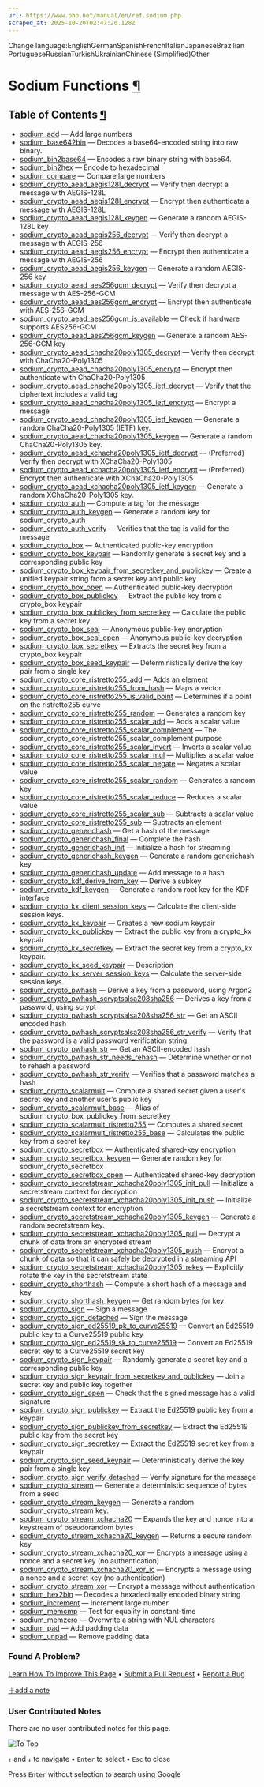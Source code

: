 ```yaml
---
url: https://www.php.net/manual/en/ref.sodium.php
scraped_at: 2025-10-20T02:47:20.128Z
---
```


Change language:EnglishGermanSpanishFrenchItalianJapaneseBrazilian PortugueseRussianTurkishUkrainianChinese (Simplified)Other

# Sodium Functions [¶](https://www.php.net/manual/en/ref.sodium.php\#ref.sodium)

## Table of Contents [¶](https://www.php.net/manual/en/ref.sodium.php\#ref.sodium)

- [sodium\_add](https://www.php.net/manual/en/function.sodium-add.php) — Add large numbers
- [sodium\_base642bin](https://www.php.net/manual/en/function.sodium-base642bin.php) — Decodes a base64-encoded string into raw binary.
- [sodium\_bin2base64](https://www.php.net/manual/en/function.sodium-bin2base64.php) — Encodes a raw binary string with base64.
- [sodium\_bin2hex](https://www.php.net/manual/en/function.sodium-bin2hex.php) — Encode to hexadecimal
- [sodium\_compare](https://www.php.net/manual/en/function.sodium-compare.php) — Compare large numbers
- [sodium\_crypto\_aead\_aegis128l\_decrypt](https://www.php.net/manual/en/function.sodium-crypto-aead-aegis128l-decrypt.php) — Verify then decrypt a message with AEGIS-128L
- [sodium\_crypto\_aead\_aegis128l\_encrypt](https://www.php.net/manual/en/function.sodium-crypto-aead-aegis128l-encrypt.php) — Encrypt then authenticate a message with AEGIS-128L
- [sodium\_crypto\_aead\_aegis128l\_keygen](https://www.php.net/manual/en/function.sodium-crypto-aead-aegis128l-keygen.php) — Generate a random AEGIS-128L key
- [sodium\_crypto\_aead\_aegis256\_decrypt](https://www.php.net/manual/en/function.sodium-crypto-aead-aegis256-decrypt.php) — Verify then decrypt a message with AEGIS-256
- [sodium\_crypto\_aead\_aegis256\_encrypt](https://www.php.net/manual/en/function.sodium-crypto-aead-aegis256-encrypt.php) — Encrypt then authenticate a message with AEGIS-256
- [sodium\_crypto\_aead\_aegis256\_keygen](https://www.php.net/manual/en/function.sodium-crypto-aead-aegis256-keygen.php) — Generate a random AEGIS-256 key
- [sodium\_crypto\_aead\_aes256gcm\_decrypt](https://www.php.net/manual/en/function.sodium-crypto-aead-aes256gcm-decrypt.php) — Verify then decrypt a message with AES-256-GCM
- [sodium\_crypto\_aead\_aes256gcm\_encrypt](https://www.php.net/manual/en/function.sodium-crypto-aead-aes256gcm-encrypt.php) — Encrypt then authenticate with AES-256-GCM
- [sodium\_crypto\_aead\_aes256gcm\_is\_available](https://www.php.net/manual/en/function.sodium-crypto-aead-aes256gcm-is-available.php) — Check if hardware supports AES256-GCM
- [sodium\_crypto\_aead\_aes256gcm\_keygen](https://www.php.net/manual/en/function.sodium-crypto-aead-aes256gcm-keygen.php) — Generate a random AES-256-GCM key
- [sodium\_crypto\_aead\_chacha20poly1305\_decrypt](https://www.php.net/manual/en/function.sodium-crypto-aead-chacha20poly1305-decrypt.php) — Verify then decrypt with ChaCha20-Poly1305
- [sodium\_crypto\_aead\_chacha20poly1305\_encrypt](https://www.php.net/manual/en/function.sodium-crypto-aead-chacha20poly1305-encrypt.php) — Encrypt then authenticate with ChaCha20-Poly1305
- [sodium\_crypto\_aead\_chacha20poly1305\_ietf\_decrypt](https://www.php.net/manual/en/function.sodium-crypto-aead-chacha20poly1305-ietf-decrypt.php) — Verify that the ciphertext includes a valid tag
- [sodium\_crypto\_aead\_chacha20poly1305\_ietf\_encrypt](https://www.php.net/manual/en/function.sodium-crypto-aead-chacha20poly1305-ietf-encrypt.php) — Encrypt a message
- [sodium\_crypto\_aead\_chacha20poly1305\_ietf\_keygen](https://www.php.net/manual/en/function.sodium-crypto-aead-chacha20poly1305-ietf-keygen.php) — Generate a random ChaCha20-Poly1305 (IETF) key.
- [sodium\_crypto\_aead\_chacha20poly1305\_keygen](https://www.php.net/manual/en/function.sodium-crypto-aead-chacha20poly1305-keygen.php) — Generate a random ChaCha20-Poly1305 key.
- [sodium\_crypto\_aead\_xchacha20poly1305\_ietf\_decrypt](https://www.php.net/manual/en/function.sodium-crypto-aead-xchacha20poly1305-ietf-decrypt.php) — (Preferred) Verify then decrypt with XChaCha20-Poly1305
- [sodium\_crypto\_aead\_xchacha20poly1305\_ietf\_encrypt](https://www.php.net/manual/en/function.sodium-crypto-aead-xchacha20poly1305-ietf-encrypt.php) — (Preferred) Encrypt then authenticate with XChaCha20-Poly1305
- [sodium\_crypto\_aead\_xchacha20poly1305\_ietf\_keygen](https://www.php.net/manual/en/function.sodium-crypto-aead-xchacha20poly1305-ietf-keygen.php) — Generate a random XChaCha20-Poly1305 key.
- [sodium\_crypto\_auth](https://www.php.net/manual/en/function.sodium-crypto-auth.php) — Compute a tag for the message
- [sodium\_crypto\_auth\_keygen](https://www.php.net/manual/en/function.sodium-crypto-auth-keygen.php) — Generate a random key for sodium\_crypto\_auth
- [sodium\_crypto\_auth\_verify](https://www.php.net/manual/en/function.sodium-crypto-auth-verify.php) — Verifies that the tag is valid for the message
- [sodium\_crypto\_box](https://www.php.net/manual/en/function.sodium-crypto-box.php) — Authenticated public-key encryption
- [sodium\_crypto\_box\_keypair](https://www.php.net/manual/en/function.sodium-crypto-box-keypair.php) — Randomly generate a secret key and a corresponding public key
- [sodium\_crypto\_box\_keypair\_from\_secretkey\_and\_publickey](https://www.php.net/manual/en/function.sodium-crypto-box-keypair-from-secretkey-and-publickey.php) — Create a unified keypair string from a secret key and public key
- [sodium\_crypto\_box\_open](https://www.php.net/manual/en/function.sodium-crypto-box-open.php) — Authenticated public-key decryption
- [sodium\_crypto\_box\_publickey](https://www.php.net/manual/en/function.sodium-crypto-box-publickey.php) — Extract the public key from a crypto\_box keypair
- [sodium\_crypto\_box\_publickey\_from\_secretkey](https://www.php.net/manual/en/function.sodium-crypto-box-publickey-from-secretkey.php) — Calculate the public key from a secret key
- [sodium\_crypto\_box\_seal](https://www.php.net/manual/en/function.sodium-crypto-box-seal.php) — Anonymous public-key encryption
- [sodium\_crypto\_box\_seal\_open](https://www.php.net/manual/en/function.sodium-crypto-box-seal-open.php) — Anonymous public-key decryption
- [sodium\_crypto\_box\_secretkey](https://www.php.net/manual/en/function.sodium-crypto-box-secretkey.php) — Extracts the secret key from a crypto\_box keypair
- [sodium\_crypto\_box\_seed\_keypair](https://www.php.net/manual/en/function.sodium-crypto-box-seed-keypair.php) — Deterministically derive the key pair from a single key
- [sodium\_crypto\_core\_ristretto255\_add](https://www.php.net/manual/en/function.sodium-crypto-core-ristretto255-add.php) — Adds an element
- [sodium\_crypto\_core\_ristretto255\_from\_hash](https://www.php.net/manual/en/function.sodium-crypto-core-ristretto255-from-hash.php) — Maps a vector
- [sodium\_crypto\_core\_ristretto255\_is\_valid\_point](https://www.php.net/manual/en/function.sodium-crypto-core-ristretto255-is-valid-point.php) — Determines if a point on the ristretto255 curve
- [sodium\_crypto\_core\_ristretto255\_random](https://www.php.net/manual/en/function.sodium-crypto-core-ristretto255-random.php) — Generates a random key
- [sodium\_crypto\_core\_ristretto255\_scalar\_add](https://www.php.net/manual/en/function.sodium-crypto-core-ristretto255-scalar-add.php) — Adds a scalar value
- [sodium\_crypto\_core\_ristretto255\_scalar\_complement](https://www.php.net/manual/en/function.sodium-crypto-core-ristretto255-scalar-complement.php) — The sodium\_crypto\_core\_ristretto255\_scalar\_complement purpose
- [sodium\_crypto\_core\_ristretto255\_scalar\_invert](https://www.php.net/manual/en/function.sodium-crypto-core-ristretto255-scalar-invert.php) — Inverts a scalar value
- [sodium\_crypto\_core\_ristretto255\_scalar\_mul](https://www.php.net/manual/en/function.sodium-crypto-core-ristretto255-scalar-mul.php) — Multiplies a scalar value
- [sodium\_crypto\_core\_ristretto255\_scalar\_negate](https://www.php.net/manual/en/function.sodium-crypto-core-ristretto255-scalar-negate.php) — Negates a scalar value
- [sodium\_crypto\_core\_ristretto255\_scalar\_random](https://www.php.net/manual/en/function.sodium-crypto-core-ristretto255-scalar-random.php) — Generates a random key
- [sodium\_crypto\_core\_ristretto255\_scalar\_reduce](https://www.php.net/manual/en/function.sodium-crypto-core-ristretto255-scalar-reduce.php) — Reduces a scalar value
- [sodium\_crypto\_core\_ristretto255\_scalar\_sub](https://www.php.net/manual/en/function.sodium-crypto-core-ristretto255-scalar-sub.php) — Subtracts a scalar value
- [sodium\_crypto\_core\_ristretto255\_sub](https://www.php.net/manual/en/function.sodium-crypto-core-ristretto255-sub.php) — Subtracts an element
- [sodium\_crypto\_generichash](https://www.php.net/manual/en/function.sodium-crypto-generichash.php) — Get a hash of the message
- [sodium\_crypto\_generichash\_final](https://www.php.net/manual/en/function.sodium-crypto-generichash-final.php) — Complete the hash
- [sodium\_crypto\_generichash\_init](https://www.php.net/manual/en/function.sodium-crypto-generichash-init.php) — Initialize a hash for streaming
- [sodium\_crypto\_generichash\_keygen](https://www.php.net/manual/en/function.sodium-crypto-generichash-keygen.php) — Generate a random generichash key
- [sodium\_crypto\_generichash\_update](https://www.php.net/manual/en/function.sodium-crypto-generichash-update.php) — Add message to a hash
- [sodium\_crypto\_kdf\_derive\_from\_key](https://www.php.net/manual/en/function.sodium-crypto-kdf-derive-from-key.php) — Derive a subkey
- [sodium\_crypto\_kdf\_keygen](https://www.php.net/manual/en/function.sodium-crypto-kdf-keygen.php) — Generate a random root key for the KDF interface
- [sodium\_crypto\_kx\_client\_session\_keys](https://www.php.net/manual/en/function.sodium-crypto-kx-client-session-keys.php) — Calculate the client-side session keys.
- [sodium\_crypto\_kx\_keypair](https://www.php.net/manual/en/function.sodium-crypto-kx-keypair.php) — Creates a new sodium keypair
- [sodium\_crypto\_kx\_publickey](https://www.php.net/manual/en/function.sodium-crypto-kx-publickey.php) — Extract the public key from a crypto\_kx keypair
- [sodium\_crypto\_kx\_secretkey](https://www.php.net/manual/en/function.sodium-crypto-kx-secretkey.php) — Extract the secret key from a crypto\_kx keypair.
- [sodium\_crypto\_kx\_seed\_keypair](https://www.php.net/manual/en/function.sodium-crypto-kx-seed-keypair.php) — Description
- [sodium\_crypto\_kx\_server\_session\_keys](https://www.php.net/manual/en/function.sodium-crypto-kx-server-session-keys.php) — Calculate the server-side session keys.
- [sodium\_crypto\_pwhash](https://www.php.net/manual/en/function.sodium-crypto-pwhash.php) — Derive a key from a password, using Argon2
- [sodium\_crypto\_pwhash\_scryptsalsa208sha256](https://www.php.net/manual/en/function.sodium-crypto-pwhash-scryptsalsa208sha256.php) — Derives a key from a password, using scrypt
- [sodium\_crypto\_pwhash\_scryptsalsa208sha256\_str](https://www.php.net/manual/en/function.sodium-crypto-pwhash-scryptsalsa208sha256-str.php) — Get an ASCII encoded hash
- [sodium\_crypto\_pwhash\_scryptsalsa208sha256\_str\_verify](https://www.php.net/manual/en/function.sodium-crypto-pwhash-scryptsalsa208sha256-str-verify.php) — Verify that the password is a valid password verification string
- [sodium\_crypto\_pwhash\_str](https://www.php.net/manual/en/function.sodium-crypto-pwhash-str.php) — Get an ASCII-encoded hash
- [sodium\_crypto\_pwhash\_str\_needs\_rehash](https://www.php.net/manual/en/function.sodium-crypto-pwhash-str-needs-rehash.php) — Determine whether or not to rehash a password
- [sodium\_crypto\_pwhash\_str\_verify](https://www.php.net/manual/en/function.sodium-crypto-pwhash-str-verify.php) — Verifies that a password matches a hash
- [sodium\_crypto\_scalarmult](https://www.php.net/manual/en/function.sodium-crypto-scalarmult.php) — Compute a shared secret given a user's secret key and another user's public key
- [sodium\_crypto\_scalarmult\_base](https://www.php.net/manual/en/function.sodium-crypto-scalarmult-base.php) — Alias of sodium\_crypto\_box\_publickey\_from\_secretkey
- [sodium\_crypto\_scalarmult\_ristretto255](https://www.php.net/manual/en/function.sodium-crypto-scalarmult-ristretto255.php) — Computes a shared secret
- [sodium\_crypto\_scalarmult\_ristretto255\_base](https://www.php.net/manual/en/function.sodium-crypto-scalarmult-ristretto255-base.php) — Calculates the public key from a secret key
- [sodium\_crypto\_secretbox](https://www.php.net/manual/en/function.sodium-crypto-secretbox.php) — Authenticated shared-key encryption
- [sodium\_crypto\_secretbox\_keygen](https://www.php.net/manual/en/function.sodium-crypto-secretbox-keygen.php) — Generate random key for sodium\_crypto\_secretbox
- [sodium\_crypto\_secretbox\_open](https://www.php.net/manual/en/function.sodium-crypto-secretbox-open.php) — Authenticated shared-key decryption
- [sodium\_crypto\_secretstream\_xchacha20poly1305\_init\_pull](https://www.php.net/manual/en/function.sodium-crypto-secretstream-xchacha20poly1305-init-pull.php) — Initialize a secretstream context for decryption
- [sodium\_crypto\_secretstream\_xchacha20poly1305\_init\_push](https://www.php.net/manual/en/function.sodium-crypto-secretstream-xchacha20poly1305-init-push.php) — Initialize a secretstream context for encryption
- [sodium\_crypto\_secretstream\_xchacha20poly1305\_keygen](https://www.php.net/manual/en/function.sodium-crypto-secretstream-xchacha20poly1305-keygen.php) — Generate a random secretstream key.
- [sodium\_crypto\_secretstream\_xchacha20poly1305\_pull](https://www.php.net/manual/en/function.sodium-crypto-secretstream-xchacha20poly1305-pull.php) — Decrypt a chunk of data from an encrypted stream
- [sodium\_crypto\_secretstream\_xchacha20poly1305\_push](https://www.php.net/manual/en/function.sodium-crypto-secretstream-xchacha20poly1305-push.php) — Encrypt a chunk of data so that it can safely be decrypted in a streaming API
- [sodium\_crypto\_secretstream\_xchacha20poly1305\_rekey](https://www.php.net/manual/en/function.sodium-crypto-secretstream-xchacha20poly1305-rekey.php) — Explicitly rotate the key in the secretstream state
- [sodium\_crypto\_shorthash](https://www.php.net/manual/en/function.sodium-crypto-shorthash.php) — Compute a short hash of a message and key
- [sodium\_crypto\_shorthash\_keygen](https://www.php.net/manual/en/function.sodium-crypto-shorthash-keygen.php) — Get random bytes for key
- [sodium\_crypto\_sign](https://www.php.net/manual/en/function.sodium-crypto-sign.php) — Sign a message
- [sodium\_crypto\_sign\_detached](https://www.php.net/manual/en/function.sodium-crypto-sign-detached.php) — Sign the message
- [sodium\_crypto\_sign\_ed25519\_pk\_to\_curve25519](https://www.php.net/manual/en/function.sodium-crypto-sign-ed25519-pk-to-curve25519.php) — Convert an Ed25519 public key to a Curve25519 public key
- [sodium\_crypto\_sign\_ed25519\_sk\_to\_curve25519](https://www.php.net/manual/en/function.sodium-crypto-sign-ed25519-sk-to-curve25519.php) — Convert an Ed25519 secret key to a Curve25519 secret key
- [sodium\_crypto\_sign\_keypair](https://www.php.net/manual/en/function.sodium-crypto-sign-keypair.php) — Randomly generate a secret key and a corresponding public key
- [sodium\_crypto\_sign\_keypair\_from\_secretkey\_and\_publickey](https://www.php.net/manual/en/function.sodium-crypto-sign-keypair-from-secretkey-and-publickey.php) — Join a secret key and public key together
- [sodium\_crypto\_sign\_open](https://www.php.net/manual/en/function.sodium-crypto-sign-open.php) — Check that the signed message has a valid signature
- [sodium\_crypto\_sign\_publickey](https://www.php.net/manual/en/function.sodium-crypto-sign-publickey.php) — Extract the Ed25519 public key from a keypair
- [sodium\_crypto\_sign\_publickey\_from\_secretkey](https://www.php.net/manual/en/function.sodium-crypto-sign-publickey-from-secretkey.php) — Extract the Ed25519 public key from the secret key
- [sodium\_crypto\_sign\_secretkey](https://www.php.net/manual/en/function.sodium-crypto-sign-secretkey.php) — Extract the Ed25519 secret key from a keypair
- [sodium\_crypto\_sign\_seed\_keypair](https://www.php.net/manual/en/function.sodium-crypto-sign-seed-keypair.php) — Deterministically derive the key pair from a single key
- [sodium\_crypto\_sign\_verify\_detached](https://www.php.net/manual/en/function.sodium-crypto-sign-verify-detached.php) — Verify signature for the message
- [sodium\_crypto\_stream](https://www.php.net/manual/en/function.sodium-crypto-stream.php) — Generate a deterministic sequence of bytes from a seed
- [sodium\_crypto\_stream\_keygen](https://www.php.net/manual/en/function.sodium-crypto-stream-keygen.php) — Generate a random sodium\_crypto\_stream key.
- [sodium\_crypto\_stream\_xchacha20](https://www.php.net/manual/en/function.sodium-crypto-stream-xchacha20.php) — Expands the key and nonce into a keystream of pseudorandom bytes
- [sodium\_crypto\_stream\_xchacha20\_keygen](https://www.php.net/manual/en/function.sodium-crypto-stream-xchacha20-keygen.php) — Returns a secure random key
- [sodium\_crypto\_stream\_xchacha20\_xor](https://www.php.net/manual/en/function.sodium-crypto-stream-xchacha20-xor.php) — Encrypts a message using a nonce and a secret key (no authentication)
- [sodium\_crypto\_stream\_xchacha20\_xor\_ic](https://www.php.net/manual/en/function.sodium-crypto-stream-xchacha20-xor-ic.php) — Encrypts a message using a nonce and a secret key (no authentication)
- [sodium\_crypto\_stream\_xor](https://www.php.net/manual/en/function.sodium-crypto-stream-xor.php) — Encrypt a message without authentication
- [sodium\_hex2bin](https://www.php.net/manual/en/function.sodium-hex2bin.php) — Decodes a hexadecimally encoded binary string
- [sodium\_increment](https://www.php.net/manual/en/function.sodium-increment.php) — Increment large number
- [sodium\_memcmp](https://www.php.net/manual/en/function.sodium-memcmp.php) — Test for equality in constant-time
- [sodium\_memzero](https://www.php.net/manual/en/function.sodium-memzero.php) — Overwrite a string with NUL characters
- [sodium\_pad](https://www.php.net/manual/en/function.sodium-pad.php) — Add padding data
- [sodium\_unpad](https://www.php.net/manual/en/function.sodium-unpad.php) — Remove padding data

### Found A Problem?

[Learn How To Improve This Page](https://github.com/php/doc-base/blob/master/README.md "This will take you to our contribution guidelines on GitHub")
•
[Submit a Pull Request](https://github.com/php/doc-en/blob/master/reference/sodium/reference.xml)
•
[Report a Bug](https://github.com/php/doc-en/issues/new?body=From%20manual%20page:%20https:%2F%2Fphp.net%2Fref.sodium%0A%0A---)

[＋add a note](https://www.php.net/manual/add-note.php?sect=ref.sodium&repo=en&redirect=https://www.php.net/manual/en/ref.sodium.php)

### User Contributed Notes

There are no user contributed notes for this page.

![To Top](https://www.php.net/images/to-top@2x.png)

`↑` and `↓` to navigate •
`Enter` to select •
`Esc` to close


Press `Enter` without
selection to search using Google